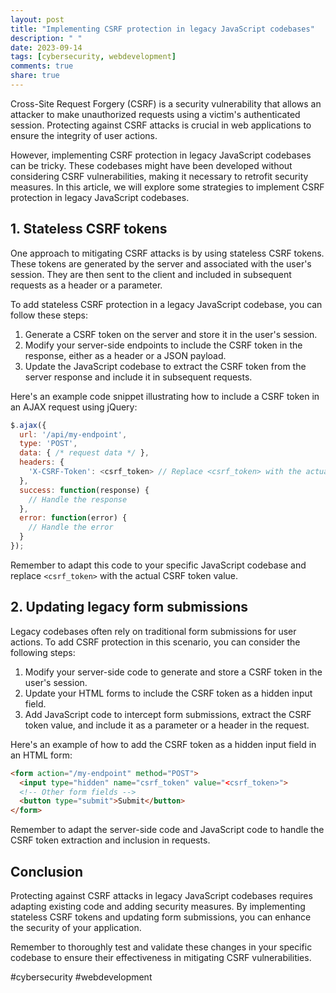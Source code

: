 ```yaml
---
layout: post
title: "Implementing CSRF protection in legacy JavaScript codebases"
description: " "
date: 2023-09-14
tags: [cybersecurity, webdevelopment]
comments: true
share: true
---
```


Cross-Site Request Forgery (CSRF) is a security vulnerability that allows an attacker to make unauthorized requests using a victim's authenticated session. Protecting against CSRF attacks is crucial in web applications to ensure the integrity of user actions.

However, implementing CSRF protection in legacy JavaScript codebases can be tricky. These codebases might have been developed without considering CSRF vulnerabilities, making it necessary to retrofit security measures. In this article, we will explore some strategies to implement CSRF protection in legacy JavaScript codebases.

## 1. Stateless CSRF tokens

One approach to mitigating CSRF attacks is by using stateless CSRF tokens. These tokens are generated by the server and associated with the user's session. They are then sent to the client and included in subsequent requests as a header or a parameter.

To add stateless CSRF protection in a legacy JavaScript codebase, you can follow these steps:
1. Generate a CSRF token on the server and store it in the user's session.
2. Modify your server-side endpoints to include the CSRF token in the response, either as a header or a JSON payload.
3. Update the JavaScript codebase to extract the CSRF token from the server response and include it in subsequent requests.

Here's an example code snippet illustrating how to include a CSRF token in an AJAX request using jQuery:

```javascript
$.ajax({
  url: '/api/my-endpoint',
  type: 'POST',
  data: { /* request data */ },
  headers: {
    'X-CSRF-Token': <csrf_token> // Replace <csrf_token> with the actual CSRF token
  },
  success: function(response) {
    // Handle the response
  },
  error: function(error) {
    // Handle the error
  }
});
```

Remember to adapt this code to your specific JavaScript codebase and replace `<csrf_token>` with the actual CSRF token value.

## 2. Updating legacy form submissions

Legacy codebases often rely on traditional form submissions for user actions. To add CSRF protection in this scenario, you can consider the following steps:

1. Modify your server-side code to generate and store a CSRF token in the user's session.
2. Update your HTML forms to include the CSRF token as a hidden input field.
3. Add JavaScript code to intercept form submissions, extract the CSRF token value, and include it as a parameter or a header in the request.

Here's an example of how to add the CSRF token as a hidden input field in an HTML form:

```html
<form action="/my-endpoint" method="POST">
  <input type="hidden" name="csrf_token" value="<csrf_token>">
  <!-- Other form fields -->
  <button type="submit">Submit</button>
</form>
```

Remember to adapt the server-side code and JavaScript code to handle the CSRF token extraction and inclusion in requests.

## Conclusion

Protecting against CSRF attacks in legacy JavaScript codebases requires adapting existing code and adding security measures. By implementing stateless CSRF tokens and updating form submissions, you can enhance the security of your application.

Remember to thoroughly test and validate these changes in your specific codebase to ensure their effectiveness in mitigating CSRF vulnerabilities.

#cybersecurity #webdevelopment